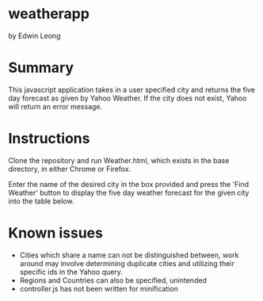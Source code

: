 weatherapp
==========
by Edwin Leong

Summary
==========
This javascript application takes in a user specified city and returns the five day forecast as given by Yahoo Weather. If the city does not exist, Yahoo will return an error message.


Instructions
==========
Clone the repository and run Weather.html, which exists in the base directory, in either Chrome or Firefox.

Enter the name of the desired city in the box provided and press the 'Find Weather' button to display the five day weather forecast for the given city into the table below.


Known issues
==========
- Cities which share a name can not be distinguished between, work around may involve determining duplicate cities and utilizing their specific ids in the Yahoo query.
- Regions and Countries can also be specified, unintended
- controller.js has not been written for minification
